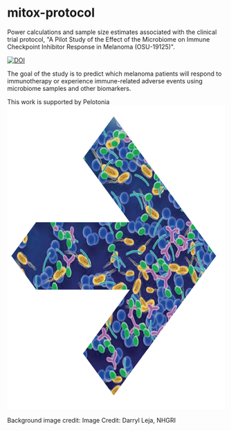 # mitox-protocol

Power calculations and sample size estimates associated with the clinical trial protocol, "A Pilot Study of the Effect of the Microbiome on Immune Checkpoint Inhibitor Response in Melanoma (OSU-19125)". 

[![DOI](https://zenodo.org/badge/190498356.svg)](https://zenodo.org/badge/latestdoi/190498356)

The goal of the study is to predict which melanoma patients will respond to immunotherapy or experience immune-related adverse events using microbiome samples and other biomarkers. 

This work is supported by Pelotonia
<img src="mitox-pelotonia-1.png" width="700" height="700">

Background image credit: Image Credit: Darryl Leja, NHGRI
